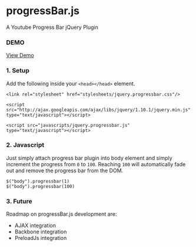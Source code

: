 # progressBar.js


A Youtube Progress Bar jQuery Plugin

### DEMO
[View Demo](http://demo.ralphcrisostomo.net/progressBarJS/)

### 1. Setup

Add the following inside your `<head></head>` element.

    <link rel="stylesheet" href="stylesheets/jquery.progressbar.css"/>
    
    <script src="http://ajax.googleapis.com/ajax/libs/jquery/1.10.1/jquery.min.js" type="text/javascript"></script>
    
    <script src="javascripts/jquery.progressbar.js" type="text/javascript"></script>

### 2. Javascript

Just simply attach progress bar plugin into body element and simply increment the progress from `0` to `100`. 
Reaching `100` will automatically fade out and remove the progress bar from the DOM.	 

	$("body").progressbar(1)
	$("body").progressbar(100)
	
### 3. Future

Roadmap on progressBar.js development are:

- AJAX integration
- Backbone integration
- PreloadJs integration